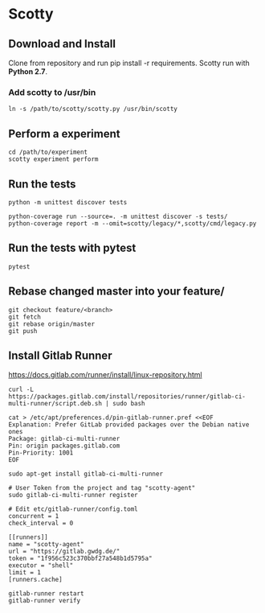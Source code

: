 Scotty
======

Download and Install 
--------------------

Clone from repository and run pip install -r requirements. Scotty run with **Python 2.7**. 
    
### Add scotty to /usr/bin    

    ln -s /path/to/scotty/scotty.py /usr/bin/scotty

Perform a experiment
--------------------
    
    cd /path/to/experiment
    scotty experiment perform

Run the tests
-------------

    python -m unittest discover tests

    python-coverage run --source=. -m unittest discover -s tests/
    python-coverage report -m --omit=scotty/legacy/*,scotty/cmd/legacy.py

Run the tests with pytest
-------------------------

    pytest
    
Rebase changed master into your feature/<branch>
-------------

    git checkout feature/<branch>
    git fetch
    git rebase origin/master
    git push

Install Gitlab Runner 
--------------------

https://docs.gitlab.com/runner/install/linux-repository.html

    curl -L https://packages.gitlab.com/install/repositories/runner/gitlab-ci-multi-runner/script.deb.sh | sudo bash

    cat > /etc/apt/preferences.d/pin-gitlab-runner.pref <<EOF
    Explanation: Prefer GitLab provided packages over the Debian native ones
    Package: gitlab-ci-multi-runner
    Pin: origin packages.gitlab.com
    Pin-Priority: 1001
    EOF

    sudo apt-get install gitlab-ci-multi-runner

    # User Token from the project and tag "scotty-agent"
    sudo gitlab-ci-multi-runner register
    
    # Edit etc/gitlab-runner/config.toml
    concurrent = 1
    check_interval = 0

    [[runners]]
    name = "scotty-agent"
    url = "https://gitlab.gwdg.de/"
    token = "1f956c523c370bbf27a548b1d5795a"
    executor = "shell"
    limit = 1
    [runners.cache]
    
    gitlab-runner restart
    gitlab-runner verify
